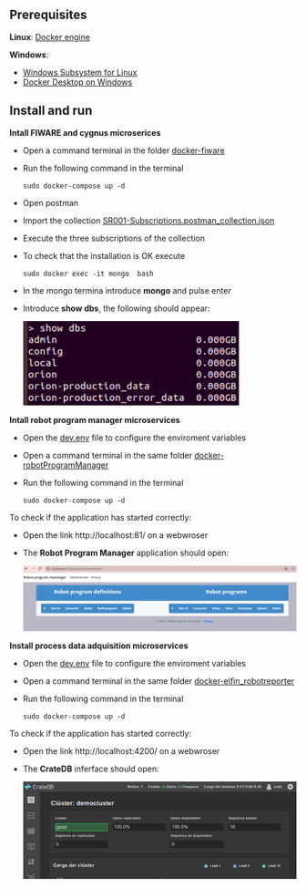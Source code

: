 
## Prerequisites
**Linux**: [Docker engine](https://docs.docker.com/engine/install/ubuntu/) 

**Windows**: 
  * [Windows Subsystem for Linux](https://docs.microsoft.com/en-us/windows/wsl/install)
  * [Docker Desktop on Windows](https://docs.docker.com/desktop/install/windows-install/)
  
## Install and run 

**Intall FIWARE and cygnus microserices**
* Open a command terminal in the folder [docker-fiware](docker-fiware)
* Run the following command in the terminal

    ```
    sudo docker-compose up -d
    ```
* Open postman
* Import the collection [SR001-Subscriptions.postman_collection.json](docker-fiware/SR001-Subscriptions.postman_collection.json)
* Execute the three subscriptions of the collection
* To check that the installation is OK execute
    ```
    sudo docker exec -it mongo  bash
    ```
* In the mongo termina introduce **mongo** and pulse enter
* Introduce **show dbs**, the following should appear:
 
    ![](/assets/database_fiware.png)

**Intall robot program manager microservices**
* Open the  [dev.env](docker-robotProgramManager/dev.env) file to configure the enviroment variables

* Open a command terminal in the same folder [docker-robotProgramManager](docker-robotProgramManager)

* Run the following command in the terminal

    ```
    sudo docker-compose up -d
    ```

To check if the application has started correctly:
 * Open the link http://localhost:81/ on a webwroser
 * The **Robot Program Manager** application should open:
 
    ![](/assets/robot_program_manager_empty.png)

**Install process data adquisition microservices**

* Open the  [dev.env](docker-elfin_robotreporter/dev.env) file to configure the enviroment variables

* Open a command terminal in the same folder [docker-elfin_robotreporter](docker-elfin_robotreporter)

* Run the following command in the terminal

    ```
    sudo docker-compose up -d
    ```

To check if the application has started correctly:
 * Open the link http://localhost:4200/ on a webwroser
 * The **CrateDB** inferface should open:

    ![](/assets/crateDB.png)



